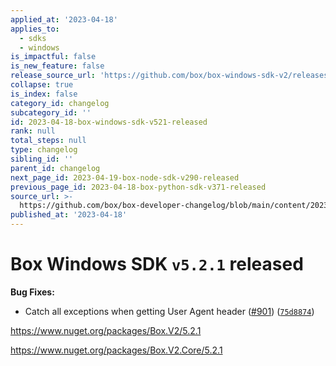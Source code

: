 ```yaml
---
applied_at: '2023-04-18'
applies_to:
  - sdks
  - windows
is_impactful: false
is_new_feature: false
release_source_url: 'https://github.com/box/box-windows-sdk-v2/releases/tag/v5.2.1'
collapse: true
is_index: false
category_id: changelog
subcategory_id: ''
id: 2023-04-18-box-windows-sdk-v521-released
rank: null
total_steps: null
type: changelog
sibling_id: ''
parent_id: changelog
next_page_id: 2023-04-19-box-node-sdk-v290-released
previous_page_id: 2023-04-18-box-python-sdk-v371-released
source_url: >-
  https://github.com/box/box-developer-changelog/blob/main/content/2023/04-18-box-windows-sdk-v521-released.md
published_at: '2023-04-18'
---
```

# Box Windows SDK `v5.2.1` released

**Bug Fixes:**

* Catch all exceptions when getting User Agent header ([#901][1]) ([`75d8874`][2])

<https://www.nuget.org/packages/Box.V2/5.2.1>

<https://www.nuget.org/packages/Box.V2.Core/5.2.1>

[1]: https://github.com/box/box-windows-sdk-v2/issues/901

[2]: https://github.com/box/box-windows-sdk-v2/commit/75d887470698a5f312610cebd58be58aee7eaa9b
